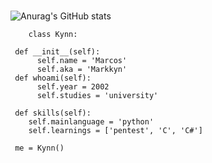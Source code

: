###

![Anurag's GitHub stats](https://github-readme-stats.vercel.app/api?username=1Markkyn&show_icons=true&theme=dark)




        class Kynn:
         
     def __init__(self):
          self.name = 'Marcos'
          self.aka = 'Markkyn'        
     def whoami(self):
          self.year = 2002
          self.studies = 'university'        
        
     def skills(self):
        self.mainlanguage = 'python'
        self.learnings = ['pentest', 'C', 'C#']
        
     me = Kynn()
